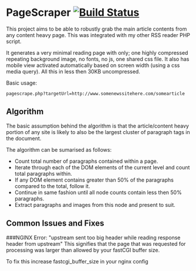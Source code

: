 # PageScraper [![Build Status](https://travis-ci.org/Nixes/PageScraper.svg?branch=master)](https://travis-ci.org/Nixes/PageScraper)
This project aims to be able to robustly grab the main article contents from any content heavy page. This was integrated with my other RSS reader PHP script.

It generates a very minimal reading page with only; one highly compressed repeating background image, no fonts, no js, one shared css file. It also has mobile view activated automatically based on screen width (using a css media query). All this in less then 30KB uncompressed.


Basic usage:

```
pagescrape.php?targetUrl=http://www.somenewssitehere.com/somearticle
```

## Algorithm
The basic assumption behind the algorithm is that the article/content heavy portion of any site is likely to also be the largest cluster of paragraph tags in the document.

The algorithm can be sumarised as follows:
<ul>
<li>Count total number of paragraphs contained within a page.</li>
<li>Iterate through each of the DOM elements of the current level and count total paragraphs within.</li>
<li>If any DOM element contains greater than 50% of the paragraphs compared to the total, follow it.</li>
<li>Continue in same fashion until all node counts contain less then 50% paragraphs.</li>
<li>Extract paragraphs and images from this node and present to suit.</li>
</ul>


## Common Issues and Fixes

###NGINX Error: "upstream sent too big header while reading response header from upstream"
This signifies that the page that was requested for processing was larger than allowed by your fastCGI buffer size.

To fix this increase fastcgi_buffer_size in your nginx config
